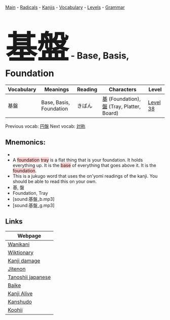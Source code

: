 <style> bigfont {font-size: 100px}</style>
[Main](../README.md) -
[Radicals](../radicals.md) -
[Kanjis](../kanjis.md) -
[Vocabulary](../vocabulary.md) -
[Levels](../levels.md) -
[Grammar](../grammar.md)
# <bigfont> 基盤</bigfont> - Base, Basis, Foundation 

| Vocabulary | Meanings | Reading | Characters | Level |
| --- | --- | --- | --- | --- |
| 基盤 | Base, Basis, Foundation | きばん |  [基](../kanjis/基.md) (Foundation), [盤](../kanjis/盤.md) (Tray, Platter, Board) | [Level 38](../levels/wk_level38.md) |

Previous vocab: [円盤](円盤.md) Next vocab: [対称](対称.md) 

## Mnemonics:

* 
* A <span style="background-color:#ffcccb"> foundation</span> <span style="background-color:#ffcccb"> tray</span> is a flat thing that is your foundation. It holds everything up. It is the <span style="background-color:#ffcccb"> base</span> of everything that goes above it. It is the <span style="background-color:#ffcccb"> foundation</span>.
* This is a jukugo word that uses the on'yomi readings of the kanji. You should be able to read this on your own.
* 基, 盤
* Foundation, Tray
* [sound:基盤_b.mp3]
* [sound:基盤_g.mp3]


## Links 

| Webpage |
| --- |
| [Wanikani          ](https://www.wanikani.com/kanji/基盤) |
| [Wiktionary        ](https://en.wiktionary.org/wiki/基盤) |
| [Kanji damage      ](http://www.kanjidamage.com/kanji/search?utf8=✓&q=基盤) |
| [Jitenon           ](https://jitenon.com/kanji/基盤) |
| [Tanoshii japanese ](https://www.tanoshiijapanese.com/dictionary/kanji.cfm?k=基盤) |
| [Baike             ](https://baike.baidu.com/item/基盤) |
| [Kanji Alive       ](https://app.kanjialive.com/基盤) |
| [Kanshudo          ](https://www.kanshudo.com/searchmn?q=基盤) |
| [Koohii            ](https://kanji.koohii.com/study/kanji/基盤) |
